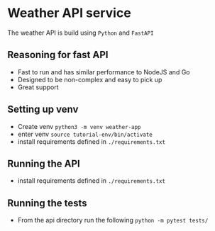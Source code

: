 # Weather API service

The weather API is build using `Python` and `FastAPI`

## Reasoning for fast API

- Fast to run and has similar performance to NodeJS and Go
- Designed to be non-complex and easy to pick up
- Great support

## Setting up venv

- Create venv `python3 -m venv weather-app`
- enter venv `source tutorial-env/bin/activate`
- install requirements defined in `./requirements.txt`

## Running the API

- install requirements defined in `./requirements.txt`

## Running the tests

- From the api directory run the following `python -m pytest tests/`
